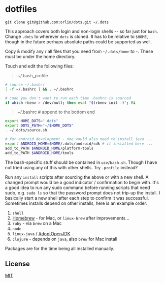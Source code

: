 # dotfiles

`git clone git@github.com:orlin/dots.git ~/.dots`

This approach covers both login and non-login shells -- so far just for `bash`.
Change `.dots` to wherever `dots` is cloned.  It has to be relative to `$HOME`,
though in the future perhaps absolute paths could be supported as well.

Copy & modify any / all files that you need from `~/.dots/home` to `~`.
These must be under the home directory.

Touch and edit the following files:

> ~/.bash_profile

```bash
# source ~/.bashrc
[ -f ~/.bashrc ] && . ~/.bashrc

# code you don't want to run each time .bashrc is sourced
if which rbenv > /dev/null; then eval "$(rbenv init -)"; fi
```

> ~/.bashrc # append to the bottom end

```bash
export HOME_DOTS=".dots"
export DOTS_PATH="~/$HOME_DOTS"
. ~/.dots/source.sh

# for android development - one would also need to install java ...
export ANDROID_HOME=$HOME/.dots/android/sdk # if installed here ...
add_to_PATH $ANDROID_HOME/platform-tools
add_to_PATH $ANDROID_HOME/tools
```

The bash-specific stuff should be contained in `use/bash.sh`.
Though I have not tried using any of this with other shells.
Try `.profile` instead?

Run any `install` scripts after sourcing the above or with a new shell.
A changed prompt would be a good indicator / confirmation to begin with.
It's a good idea to run any sudo command before running scripts that need sudo,
e.g. `sudo ls` so that the password prompt does not trip-up the install.
I basically start a new shell after each step to confirm it was successful.
Sometimes installs depend on other installs, here is an example order:

1. `shell`
2. [Homebrew](https://brew.sh/) - for Mac, or `linux-brew` after improvements...
3. `ruby` - via `brew` on a Mac
4. `node`
5. `linux-java` / [AdoptOpenJDK](https://adoptopenjdk.net/)
6. `clojure` - depends on `java`, also `brew` for Mac install

Packages are for the time being all installed manually.


## License

[MIT](http://orlin.mit-license.org)
